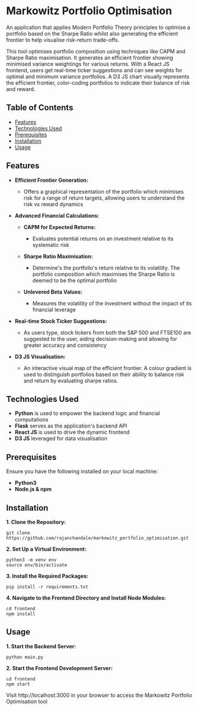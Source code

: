 # Markowitz Portfolio Optimisation

An application that applies Modern Portfolio Theory principles to optimise a portfolio based on the Sharpe Ratio whilst also generating the efficient frontier to help visualise risk-return trade-offs. 

This tool optimises portfolio composition using techniques like CAPM and Sharpe Ratio maximisation. It generates an efficient frontier showing minimised variance weightings for various returns. With a React JS frontend, users get real-time ticker suggestions and can see weights for optimal and minimum variance portfolios. A D3 JS chart visually represents the efficient frontier, color-coding portfolios to indicate their balance of risk and reward.

## Table of Contents

- [Features](#features)
- [Technologies Used](#technologies-used)
- [Prerequisites](#prerequisites)
- [Installation](#installation)
- [Usage](#usage)

## Features

- **Efficient Frontier Generation:**
    - Offers a graphical representation of the portfolio which minimises risk for a range of return targets, allowing users to understand the risk vs reward dynamics

- **Advanced Financial Calculations:**
    - **CAPM for Expected Returns:**
      
        - Evaluates potential returns on an investment relative to its systematic risk
    - **Sharpe Ratio Maximisation:**
      
        - Determine's the portfolio's return relative to its volatility. The portfolio composition which maximises the Sharpe Ratio is deemed to be the optimal portfolio
    - **Unlevered Beta Values:**
      
        - Measures the volatility of the investment without the impact of its financial leverage

- **Real-time Stock Ticker Suggestions:**
    - As users type, stock tickers from both the S&P 500 and FTSE100 are suggested to the user, aiding decision-making and allowing for greater accuracy and consistency

- **D3 JS Visualisation:**
    - An interactive visual map of the efficient frontier. A colour gradient is used to distinguish portfolios based on their ability to balance risk and return by evaluating sharpe ratios.

## Technologies Used

- **Python** is used to empower the backend logic and financial computations
- **Flask** serves as the application's backend API
- **React JS** is used to drive the dynamic frontend
- **D3 JS** leveraged for data visualisation

## Prerequisites

Ensure you have the following installed on your local machine:
- **Python3**
- **Node.js & npm**

## Installation

**1. Clone the Repository:**
```
git clone https://github.com/rajanchandale/markowitz_portfolio_optimisation.git
```

**2. Set Up a Virtual Environment:**
```
python3 -m venv env
source env/bin/activate
```

**3. Install the Required Packages:**
```
pip install -r requirements.txt
```

**4. Navigate to the Frontend Directory and Install Node Modules:**
```
cd frontend
npm install
```

## Usage

**1. Start the Backend Server:**
```
python main.py
```

**2. Start the Frontend Development Server:**
```
cd frontend
npm start
```

Visit http://localhost:3000 in your browser to access the Markowitz Portfolio Optimisation tool
